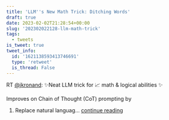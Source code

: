 ```yaml
---
title: 'LLM''s New Math Trick: Ditching Words'
draft: true
date: 2023-02-02T21:28:54+00:00
slug: '202302022128-llm-math-trick'
tags:
  - tweets
is_tweet: true
tweet_info:
  id: '1621138593413746691'
  type: 'retweet'
  is_thread: False
---
```




RT [@jkronand](https://x.com/jkronand): ✨Neat LLM trick for 📈 math &amp; logical abilities ✨

Improves on Chain of Thought (CoT) prompting by 
1) Replace natural languag… [continue reading](https://x.com/sytelus/status/1621138593413746691)
